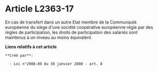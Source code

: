 # Article L2363-17

En cas de transfert dans un autre Etat membre de la Communauté européenne du siège d'une société coopérative européenne régie
par des règles de participation, les droits de participation des salariés sont maintenus à un niveau au moins équivalent.

**Liens relatifs à cet article**

	**Créé par**:

	  - Loi n°2008-89 du 30 janvier 2008 - art. 8
